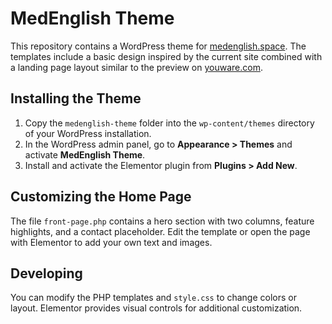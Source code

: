 # MedEnglish Theme

This repository contains a WordPress theme for [medenglish.space](https://medenglish.space). The templates include a basic design inspired by the current site combined with a landing page layout similar to the preview on [youware.com](https://www.youware.com/project/ta165zxqf3).

## Installing the Theme

1. Copy the `medenglish-theme` folder into the `wp-content/themes` directory of your WordPress installation.
2. In the WordPress admin panel, go to **Appearance > Themes** and activate **MedEnglish Theme**.
3. Install and activate the Elementor plugin from **Plugins > Add New**.

## Customizing the Home Page

The file `front-page.php` contains a hero section with two columns, feature highlights, and a contact placeholder. Edit the template or open the page with Elementor to add your own text and images.

## Developing

You can modify the PHP templates and `style.css` to change colors or layout. Elementor provides visual controls for additional customization.

